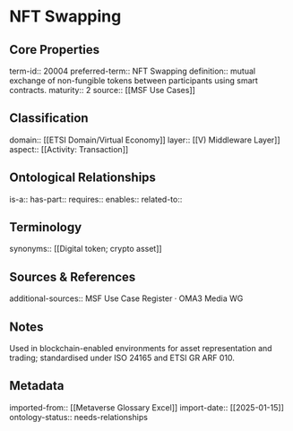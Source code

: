 # NFT Swapping

## Core Properties
term-id:: 20004
preferred-term:: NFT Swapping
definition:: mutual exchange of non-fungible tokens between participants using smart contracts.
maturity:: 2
source:: [[MSF Use Cases]]

## Classification
domain:: [[ETSI Domain/Virtual Economy]]
layer:: [[V) Middleware Layer]]
aspect:: [[Activity: Transaction]]

## Ontological Relationships
is-a:: 
has-part:: 
requires:: 
enables:: 
related-to:: 

## Terminology
synonyms:: [[Digital token; crypto asset]]

## Sources & References
additional-sources:: MSF Use Case Register · OMA3 Media WG

## Notes
Used in blockchain-enabled environments for asset representation and trading; standardised under ISO 24165 and ETSI GR ARF 010.

## Metadata
imported-from:: [[Metaverse Glossary Excel]]
import-date:: [[2025-01-15]]
ontology-status:: needs-relationships